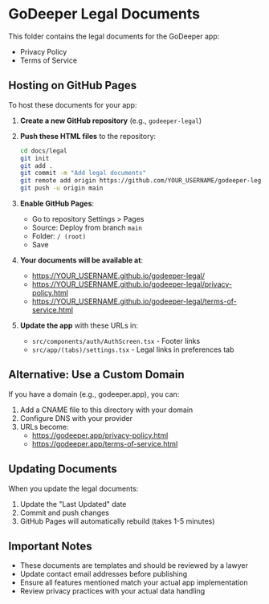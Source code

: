 # GoDeeper Legal Documents

This folder contains the legal documents for the GoDeeper app:
- Privacy Policy
- Terms of Service

## Hosting on GitHub Pages

To host these documents for your app:

1. **Create a new GitHub repository** (e.g., `godeeper-legal`)

2. **Push these HTML files** to the repository:
   ```bash
   cd docs/legal
   git init
   git add .
   git commit -m "Add legal documents"
   git remote add origin https://github.com/YOUR_USERNAME/godeeper-legal.git
   git push -u origin main
   ```

3. **Enable GitHub Pages**:
   - Go to repository Settings > Pages
   - Source: Deploy from branch `main`
   - Folder: `/ (root)`
   - Save

4. **Your documents will be available at**:
   - https://YOUR_USERNAME.github.io/godeeper-legal/
   - https://YOUR_USERNAME.github.io/godeeper-legal/privacy-policy.html
   - https://YOUR_USERNAME.github.io/godeeper-legal/terms-of-service.html

5. **Update the app** with these URLs in:
   - `src/components/auth/AuthScreen.tsx` - Footer links
   - `src/app/(tabs)/settings.tsx` - Legal links in preferences tab

## Alternative: Use a Custom Domain

If you have a domain (e.g., godeeper.app), you can:
1. Add a CNAME file to this directory with your domain
2. Configure DNS with your provider
3. URLs become:
   - https://godeeper.app/privacy-policy.html
   - https://godeeper.app/terms-of-service.html

## Updating Documents

When you update the legal documents:
1. Update the "Last Updated" date
2. Commit and push changes
3. GitHub Pages will automatically rebuild (takes 1-5 minutes)

## Important Notes

- These documents are templates and should be reviewed by a lawyer
- Update contact email addresses before publishing
- Ensure all features mentioned match your actual app implementation
- Review privacy practices with your actual data handling

